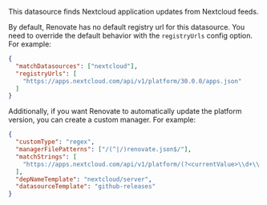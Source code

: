This datasource finds Nextcloud application updates from Nextcloud feeds.

By default, Renovate has no default registry url for this datasource. You need to override the default behavior with the `registryUrls` config option.
For example:

```json
{
  "matchDatasources": ["nextcloud"],
  "registryUrls": [
    "https://apps.nextcloud.com/api/v1/platform/30.0.0/apps.json"
  ]
}
```

Additionally, if you want Renovate to automatically update the platform version, you can create a custom manager.
For example:

```json
{
  "customType": "regex",
  "managerFilePatterns": ["/(^|/)renovate.json$/"],
  "matchStrings": [
    "https://apps.nextcloud.com/api/v1/platform/(?<currentValue>\\d+\\.\\d+\\.\\d+)/apps.json"
  ],
  "depNameTemplate": "nextcloud/server",
  "datasourceTemplate": "github-releases"
}
```
